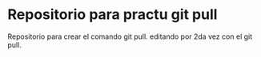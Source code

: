 #  Repositorio para practu git pull
Repositorio para crear el comando git pull.
editando por 2da vez con el  git pull.

